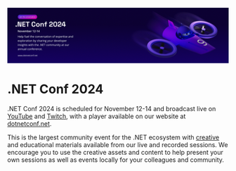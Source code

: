 ![.NET Conf 2024 Banner](Creative/CallForContent-Banners/cfc-banner-dark.png)

# .NET Conf 2024

.NET Conf 2024 is scheduled for November 12-14 and broadcast live on [YouTube](https://youtube.com/dotnet) and [Twitch](https://twitch.tv/visualstudio), with a player available on our website at [dotnetconf.net](https://dotnetconf.net).

This is the largest community event for the .NET ecosystem with [creative](https://github.com/dotnetConf/2024/tree/main/Creative) and educational materials available from our live and recorded sessions.  We encourage you to use the creative assets and content to help present your own sessions as well as events locally for your colleagues and community.
